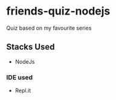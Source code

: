 # friends-quiz-nodejs
Quiz based on my favourite series

## Stacks Used
- NodeJs

### IDE used
- Repl.it
